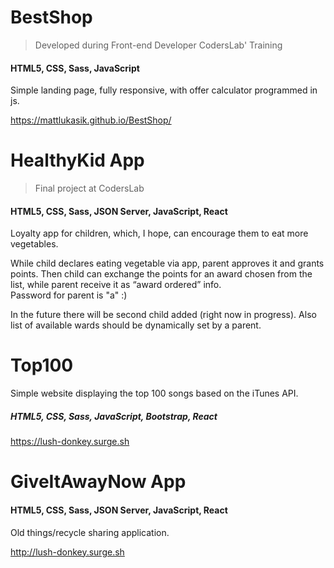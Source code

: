 # BestShop
> Developed during Front-end Developer CodersLab' Training

#### HTML5, CSS, Sass, JavaScript

Simple landing page, fully responsive, with offer calculator programmed in js. 

https://mattlukasik.github.io/BestShop/

# HealthyKid App
> Final project at CodersLab
>
#### HTML5, CSS, Sass, JSON Server, JavaScript, React

Loyalty app for children, which, I hope, can encourage them to eat more vegetables.

While child declares eating vegetable via app, parent approves it and grants points. Then child can exchange the points for an award chosen from the list, while parent receive it as “award ordered” info.  
Password for parent is "a" :)

In the future there will be second child added (right now in progress).
Also list of available wards should be dynamically set by a parent.

# Top100 

Simple website displaying the top 100 songs based on the iTunes API.

##### HTML5, CSS, Sass, JavaScript, Bootstrap, React

https://lush-donkey.surge.sh

# GiveItAwayNow App
#### HTML5, CSS, Sass, JSON Server, JavaScript, React

Old things/recycle sharing application.

http://lush-donkey.surge.sh

